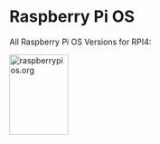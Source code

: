 <!DOCTYPE html>
<html>
<body>

<h1>Raspberry Pi OS</h1>
<p>All Raspberry Pi OS Versions for RPI4:</p>

<img src="RaspberryPiLogo" alt="raspberrypios.org" width="104" height="142">

</body>
</html>


